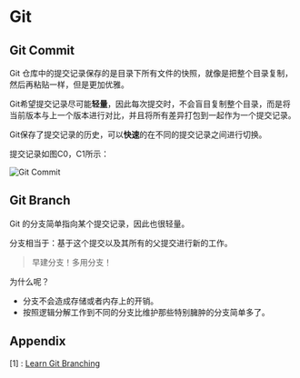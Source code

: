 # Git

## Git Commit

Git 仓库中的提交记录保存的是目录下所有文件的快照，就像是把整个目录复制，然后再粘贴一样，但是更加优雅。



Git希望提交记录尽可能**轻量**，因此每次提交时，不会盲目复制整个目录，而是将当前版本与上一个版本进行对比，并且将所有差异打包到一起作为一个提交记录。



Git保存了提交记录的历史，可以**快速**的在不同的提交记录之间进行切换。



提交记录如图C0，C1所示：

![Git Commit](https://github.com/guokaide/cs/blob/master/git/git%20commit.PNG)



## Git Branch

Git 的分支简单指向某个提交记录，因此也很轻量。



分支相当于：基于这个提交以及其所有的父提交进行新的工作。



> 早建分支！多用分支！



为什么呢？

* 分支不会造成存储或者内存上的开销。
* 按照逻辑分解工作到不同的分支比维护那些特别臃肿的分支简单多了。





## Appendix

[1] : [Learn Git Branching](https://learngitbranching.js.org/)
